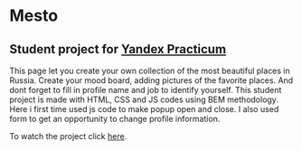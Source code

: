 # **Mesto**
## Student project for [Yandex Practicum](https://practicum.yandex.ru/)

This page let you create your own collection of the most beautiful places in Russia. Create your mood board, adding pictures of the favorite places. And dont forget to fill in profile name and job to identify yourself.
This student project is made with HTML, CSS and JS codes using BEM methodology. Here i first time used js code to make popup open and close. I also used form to get an opportunity to change profile information.

To watch the project click [here](https://polina-khv.github.io/mesto/).